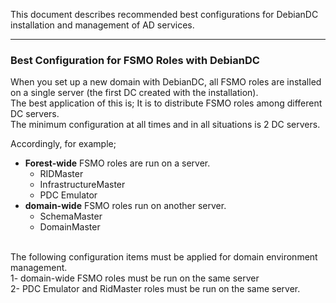 This document describes recommended best configurations for DebianDC installation and management of AD services. <br>

---

### Best Configuration for FSMO Roles with DebianDC <br>
When you set up a new domain with DebianDC, all FSMO roles are installed on a single server (the first DC created with the installation). <br>
The best application of this is; It is to distribute FSMO roles among different DC servers. <br>
The minimum configuration at all times and in all situations is 2 DC servers.<br>

Accordingly, for example; <br>
- **Forest-wide** FSMO roles are run on a server. <br>
    - RIDMaster
    - InfrastructureMaster
    - PDC Emulator
- **domain-wide** FSMO roles run on another server. <br>
    - SchemaMaster
    - DomainMaster
<br>
The following configuration items must be applied for domain environment management. <br>
1- domain-wide FSMO roles must be run on the same server <br>
2- PDC Emulator and RidMaster roles must be run on the same server. <br>
